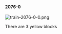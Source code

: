 #### 2076-0
![train-2076-0-0.png](https://github.com/lil-lab/nlvr/raw/master/nlvr/train/images/48/train-2076-0-0.png "train-2076-0-0.png")

There are 3 yellow blocks
